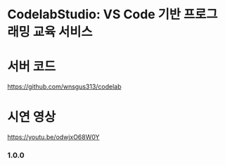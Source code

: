 # CodelabStudio: VS Code 기반 프로그래밍 교육 서비스

# 서버 코드
https://github.com/wnsgus313/codelab

# 시연 영상
https://youtu.be/odwjxO68W0Y

### 1.0.0
